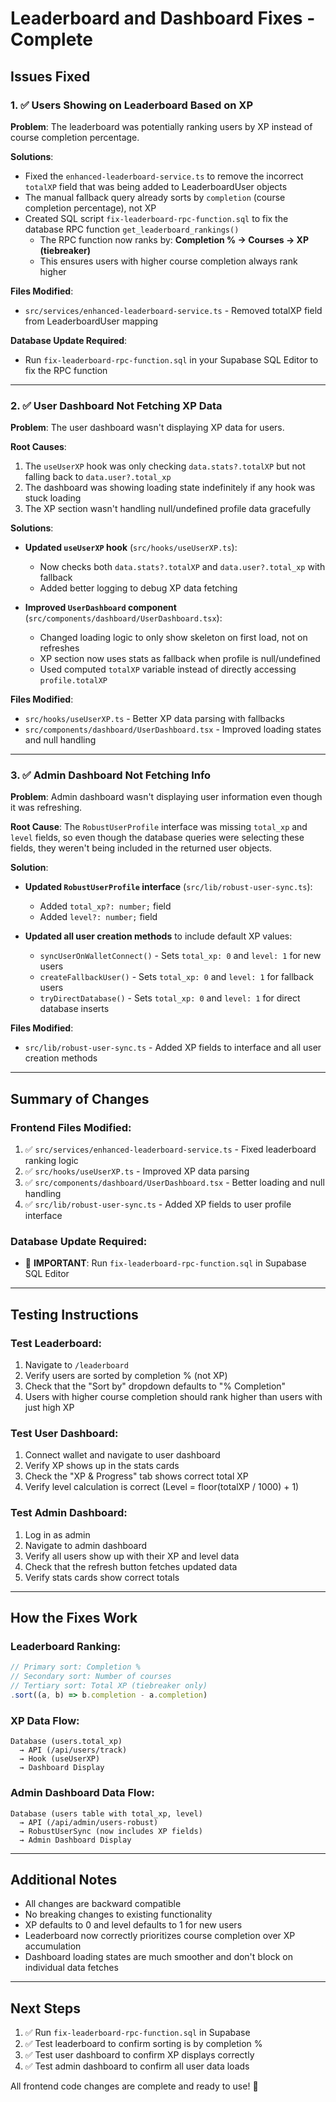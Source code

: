 # Leaderboard and Dashboard Fixes - Complete

## Issues Fixed

### 1. ✅ Users Showing on Leaderboard Based on XP
**Problem**: The leaderboard was potentially ranking users by XP instead of course completion percentage.

**Solutions**:
- Fixed the `enhanced-leaderboard-service.ts` to remove the incorrect `totalXP` field that was being added to LeaderboardUser objects
- The manual fallback query already sorts by `completion` (course completion percentage), not XP
- Created SQL script `fix-leaderboard-rpc-function.sql` to fix the database RPC function `get_leaderboard_rankings()`
  - The RPC function now ranks by: **Completion % → Courses → XP (tiebreaker)**
  - This ensures users with higher course completion always rank higher

**Files Modified**:
- `src/services/enhanced-leaderboard-service.ts` - Removed totalXP field from LeaderboardUser mapping

**Database Update Required**:
- Run `fix-leaderboard-rpc-function.sql` in your Supabase SQL Editor to fix the RPC function

---

### 2. ✅ User Dashboard Not Fetching XP Data
**Problem**: The user dashboard wasn't displaying XP data for users.

**Root Causes**:
1. The `useUserXP` hook was only checking `data.stats?.totalXP` but not falling back to `data.user?.total_xp`
2. The dashboard was showing loading state indefinitely if any hook was stuck loading
3. The XP section wasn't handling null/undefined profile data gracefully

**Solutions**:
- **Updated `useUserXP` hook** (`src/hooks/useUserXP.ts`):
  - Now checks both `data.stats?.totalXP` and `data.user?.total_xp` with fallback
  - Added better logging to debug XP data fetching
  
- **Improved `UserDashboard` component** (`src/components/dashboard/UserDashboard.tsx`):
  - Changed loading logic to only show skeleton on first load, not on refreshes
  - XP section now uses stats as fallback when profile is null/undefined
  - Used computed `totalXP` variable instead of directly accessing `profile.totalXP`

**Files Modified**:
- `src/hooks/useUserXP.ts` - Better XP data parsing with fallbacks
- `src/components/dashboard/UserDashboard.tsx` - Improved loading states and null handling

---

### 3. ✅ Admin Dashboard Not Fetching Info
**Problem**: Admin dashboard wasn't displaying user information even though it was refreshing.

**Root Cause**:
The `RobustUserProfile` interface was missing `total_xp` and `level` fields, so even though the database queries were selecting these fields, they weren't being included in the returned user objects.

**Solution**:
- **Updated `RobustUserProfile` interface** (`src/lib/robust-user-sync.ts`):
  - Added `total_xp?: number;` field
  - Added `level?: number;` field
  
- **Updated all user creation methods** to include default XP values:
  - `syncUserOnWalletConnect()` - Sets `total_xp: 0` and `level: 1` for new users
  - `createFallbackUser()` - Sets `total_xp: 0` and `level: 1` for fallback users
  - `tryDirectDatabase()` - Sets `total_xp: 0` and `level: 1` for direct database inserts

**Files Modified**:
- `src/lib/robust-user-sync.ts` - Added XP fields to interface and all user creation methods

---

## Summary of Changes

### Frontend Files Modified:
1. ✅ `src/services/enhanced-leaderboard-service.ts` - Fixed leaderboard ranking logic
2. ✅ `src/hooks/useUserXP.ts` - Improved XP data parsing
3. ✅ `src/components/dashboard/UserDashboard.tsx` - Better loading and null handling
4. ✅ `src/lib/robust-user-sync.ts` - Added XP fields to user profile interface

### Database Update Required:
- 🔄 **IMPORTANT**: Run `fix-leaderboard-rpc-function.sql` in Supabase SQL Editor

---

## Testing Instructions

### Test Leaderboard:
1. Navigate to `/leaderboard`
2. Verify users are sorted by completion % (not XP)
3. Check that the "Sort by" dropdown defaults to "% Completion"
4. Users with higher course completion should rank higher than users with just high XP

### Test User Dashboard:
1. Connect wallet and navigate to user dashboard
2. Verify XP shows up in the stats cards
3. Check the "XP & Progress" tab shows correct total XP
4. Verify level calculation is correct (Level = floor(totalXP / 1000) + 1)

### Test Admin Dashboard:
1. Log in as admin
2. Navigate to admin dashboard
3. Verify all users show up with their XP and level data
4. Check that the refresh button fetches updated data
5. Verify stats cards show correct totals

---

## How the Fixes Work

### Leaderboard Ranking:
```typescript
// Primary sort: Completion %
// Secondary sort: Number of courses
// Tertiary sort: Total XP (tiebreaker only)
.sort((a, b) => b.completion - a.completion)
```

### XP Data Flow:
```
Database (users.total_xp) 
  → API (/api/users/track) 
  → Hook (useUserXP) 
  → Dashboard Display
```

### Admin Dashboard Data Flow:
```
Database (users table with total_xp, level)
  → API (/api/admin/users-robust)
  → RobustUserSync (now includes XP fields)
  → Admin Dashboard Display
```

---

## Additional Notes

- All changes are backward compatible
- No breaking changes to existing functionality
- XP defaults to 0 and level defaults to 1 for new users
- Leaderboard now correctly prioritizes course completion over XP accumulation
- Dashboard loading states are much smoother and don't block on individual data fetches

---

## Next Steps

1. ✅ Run `fix-leaderboard-rpc-function.sql` in Supabase
2. ✅ Test leaderboard to confirm sorting is by completion %
3. ✅ Test user dashboard to confirm XP displays correctly
4. ✅ Test admin dashboard to confirm all user data loads

All frontend code changes are complete and ready to use! 🎉

